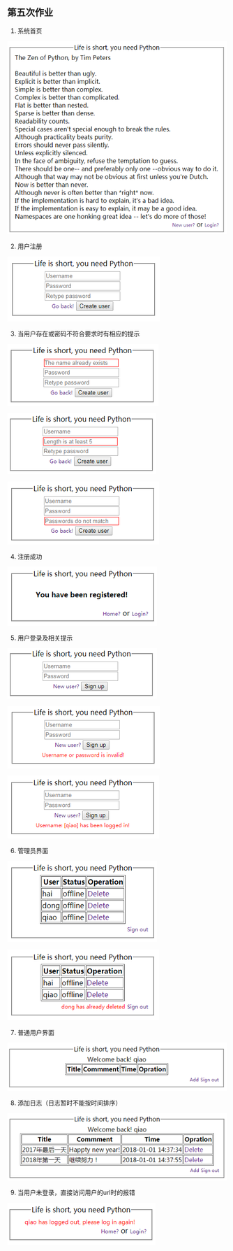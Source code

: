 ## 第五次作业

1. 系统首页 

![系统首页](./picture/1.png)

2. 用户注册

![用户注册](./picture/2.png)

3. 当用户存在或密码不符合要求时有相应的提示

![当用户存在或密码不符合要求时有相应的提示](./picture/3.png)

![当用户存在或密码不符合要求时有相应的提示](./picture/4.png)

![当用户存在或密码不符合要求时有相应的提示](./picture/5.png)

4. 注册成功

![注册成功](./picture/6.png)

5. 用户登录及相关提示

![用户登录及相关提示](./picture/7.png)

![用户登录及相关提示](./picture/8.png)

![用户登录及相关提示](./picture/9.png)

6. 管理员界面

![管理员界面](./picture/10.png)

![管理员界面](./picture/11.png)

7. 普通用户界面

![普通用户界面](./picture/12.png)

8. 添加日志（日志暂时不能按时间排序）

![添加日志](./picture/13.png)

9. 当用户未登录，直接访问用户的url时的报错

![当用户未登录](./picture/14.png)
